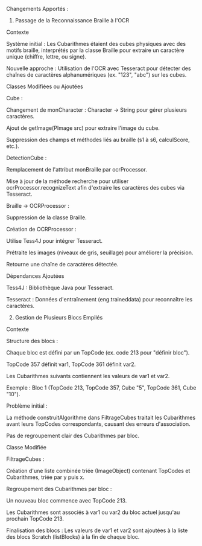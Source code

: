 Changements Apportés : 

1. Passage de la Reconnaissance Braille à l'OCR

Contexte





Système initial : Les Cubarithmes étaient des cubes physiques avec des motifs braille, interprétés par la classe Braille pour extraire un caractère unique (chiffre, lettre, ou signe).



Nouvelle approche : Utilisation de l'OCR avec Tesseract pour détecter des chaînes de caractères alphanumériques (ex. "123", "abc") sur les cubes.

Classes Modifiées ou Ajoutées





Cube :





Changement de monCharacter : Character → String pour gérer plusieurs caractères.



Ajout de getImage(PImage src) pour extraire l'image du cube.



Suppression des champs et méthodes liés au braille (s1 à s6, calculScore, etc.).



DetectionCube :





Remplacement de l'attribut monBraille par ocrProcessor.



Mise à jour de la méthode recherche pour utiliser ocrProcessor.recognizeText afin d'extraire les caractères des cubes via Tesseract.



Braille → OCRProcessor :





Suppression de la classe Braille.



Création de OCRProcessor :





Utilise Tess4J pour intégrer Tesseract.



Prétraite les images (niveaux de gris, seuillage) pour améliorer la précision.



Retourne une chaîne de caractères détectée.

Dépendances Ajoutées





Tess4J : Bibliothèque Java pour Tesseract.



Tesseract : Données d'entraînement (eng.traineddata) pour reconnaître les caractères.



2. Gestion de Plusieurs Blocs Empilés

Contexte





Structure des blocs :





Chaque bloc est défini par un TopCode (ex. code 213 pour "définir bloc").



TopCode 357 définit var1, TopCode 361 définit var2.



Les Cubarithmes suivants contiennent les valeurs de var1 et var2.



Exemple : Bloc 1 (TopCode 213, TopCode 357, Cube "5", TopCode 361, Cube "10").



Problème initial :





La méthode construitAlgorithme dans FiltrageCubes traitait les Cubarithmes avant leurs TopCodes correspondants, causant des erreurs d'association.



Pas de regroupement clair des Cubarithmes par bloc.

Classe Modifiée





FiltrageCubes :





Création d'une liste combinée triée (ImageObject) contenant TopCodes et Cubarithmes, triée par y puis x.



Regroupement des Cubarithmes par bloc :





Un nouveau bloc commence avec TopCode 213.



Les Cubarithmes sont associés à var1 ou var2 du bloc actuel jusqu'au prochain TopCode 213.



Finalisation des blocs : Les valeurs de var1 et var2 sont ajoutées à la liste des blocs Scratch (listBlocks) à la fin de chaque bloc.